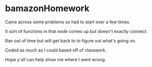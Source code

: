 # bamazonHomework

Came across some problems so had to start over a few times.

It sort of functions in that node comes up but doesn't exactly connect.

Ran out of time but will get back to to figure out what's going on.

Coded as much as I could based off of classwork.

Hope y'all can help show me where I went wrong.
